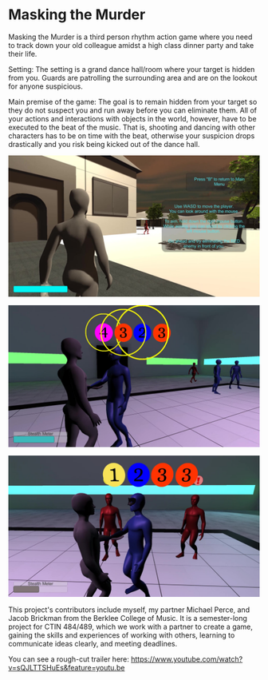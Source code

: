# Masking the Murder

Masking the Murder is a third person rhythm action game where you need to track down your old colleague amidst a high class dinner party and take their life.

Setting: The setting is a grand dance hall/room where your target is hidden from you. Guards are patrolling the surrounding area and are on the lookout for anyone suspicious.

Main premise of the game: The goal is to remain hidden from your target so they do not suspect you and run away before you can eliminate them. All of your actions and interactions with objects in the world, however, have to be executed to the beat of the music. That is, shooting and dancing with other characters has to be on time with the beat, otherwise your suspicion drops drastically and you risk being kicked out of the dance hall.


![2019-04-17 06-15-07_Moment.jpg](https://github.com/MSkall/UnityGames/blob/master/MaskingTheMurder/Photos/2019-04-17%2006-15-07_Moment.jpg)

![2019-04-17 06-15-07_Moment(2).jpg](https://github.com/MSkall/UnityGames/blob/master/MaskingTheMurder/Photos/2019-04-17%2006-15-07_Moment(2).jpg)

![2019-04-17 06-15-07_Moment(4).jpg](https://github.com/MSkall/UnityGames/blob/master/MaskingTheMurder/Photos/2019-04-17%2006-15-07_Moment(4).jpg)

This project's contributors include myself, my partner Michael Perce, and Jacob Brickman from the Berklee College of Music. It is a semester-long project for CTIN 484/489, which we work with a partner to create a game, gaining the skills and experiences of working with others, learning to communicate ideas clearly, and meeting deadlines.

You can see a rough-cut trailer here: https://www.youtube.com/watch?v=sQJLTTSHuEs&feature=youtu.be
